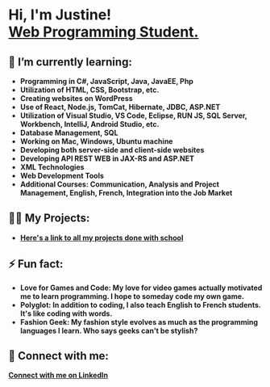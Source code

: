 <h1>Hi, I'm Justine! <br/><a href="https://github.com/Justinecle">Web Programming Student.</a>
  
<h2>🌱 I’m currently learning:</h2>

- <b>Programming in C#, JavaScript, Java, JavaEE, Php<b>
- <b>Utilization of HTML, CSS, Bootstrap, etc.<b>
- <b>Creating websites on WordPress<b>
- <b>Use of React, Node.js, TomCat, Hibernate, JDBC, ASP.NET<b>
- <b>Utilization of Visual Studio, VS Code, Eclipse, RUN JS, SQL Server, Workbench, IntelliJ, Android Studio, etc.<b>
- <b>Database Management, SQL<b>
- <b>Working on Mac, Windows, Ubuntu machine<b>
- <b>Developing both server-side and client-side websites<b>
- <b>Developing API REST WEB in JAX-RS and ASP.NET<b>
- <b>XML Technologies<b>
- <b>Web Development Tools<b>
- <b>Additional Courses: Communication, Analysis and Project Management, English, French, Integration into the Job Market<b>

<h2>👨‍💻 My Projects:</h2>

- [Here's a link to all my projects done with school](https://github.com/Justinecle?tab=repositories)
 
<h2>⚡ Fun fact:</h2>

- <b>Love for Games and Code: My love for video games actually motivated me to learn programming. I hope to someday code my own game.<b>
- <b>Polyglot: In addition to coding, I also teach English to French students. It's like coding with words.<b>
- <b>Fashion Geek: My fashion style evolves as much as the programming languages I learn. Who says geeks can't be stylish?<b>

<h2>🤳 Connect with me:</h2>

[Connect with me on LinkedIn](https://www.linkedin.com/in/justine-clément)

